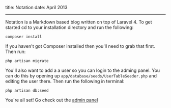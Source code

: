 
title: Notation
date: April 2013

------

Notation is a Markdown based blog written on top of Laravel 4. To get started cd to your installation directory and run the following:

	composer install

If you haven't got Composer installed then you'll need to grab that first. Then run:

	php artisan migrate

You'll also want to add a a user so you can login to the adming panel. You can do this by opening up `app/database/seeds/UserTableSeeder.php` and editing the user there. Then run the following in terminal:

	php artisan db:seed

You're all set! Go check out the [admin panel](/admin)